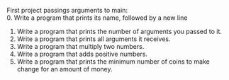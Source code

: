 First project passings arguments to main:  
0. Write a program that prints its name, followed by a new line  
1. Write a program that prints the number of arguments you passed to it.  
2. Write a program that prints all arguments it receives.  
3. Write a program that multiply two numbers.  
4. Write a program that adds positive numbers.  
5. Write a program that prints the minimum number of coins to make change for an amount of money.  
